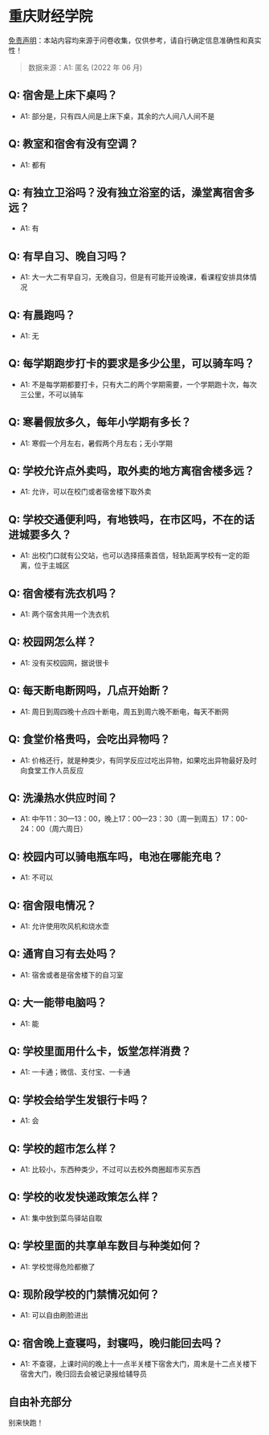 # 重庆财经学院

[免责声明](https://colleges.chat/#_3)：本站内容均来源于问卷收集，仅供参考，请自行确定信息准确性和真实性！

> 数据来源：A1: 匿名 (2022 年 06 月)

## Q: 宿舍是上床下桌吗？

- A1: 部分是，只有四人间是上床下桌，其余的六人间八人间不是

## Q: 教室和宿舍有没有空调？

- A1: 都有

## Q: 有独立卫浴吗？没有独立浴室的话，澡堂离宿舍多远？

- A1: 有

## Q: 有早自习、晚自习吗？

- A1: 大一大二有早自习，无晚自习，但是有可能开设晚课，看课程安排具体情况

## Q: 有晨跑吗？

- A1: 无

## Q: 每学期跑步打卡的要求是多少公里，可以骑车吗？

- A1: 不是每学期都要打卡，只有大二的两个学期需要，一个学期跑十次，每次三公里，不可以骑车

## Q: 寒暑假放多久，每年小学期有多长？

- A1: 寒假一个月左右，暑假两个月左右；无小学期

## Q: 学校允许点外卖吗，取外卖的地方离宿舍楼多远？

- A1: 允许，可以在校门或者宿舍楼下取外卖

## Q: 学校交通便利吗，有地铁吗，在市区吗，不在的话进城要多久？

- A1: 出校门口就有公交站，也可以选择搭乘首信，轻轨距离学校有一定的距离，位于主城区

## Q: 宿舍楼有洗衣机吗？

- A1: 两个宿舍共用一个洗衣机

## Q: 校园网怎么样？

- A1: 没有买校园网，据说很卡

## Q: 每天断电断网吗，几点开始断？

- A1: 周日到周四晚十点四十断电，周五到周六晚不断电，每天不断网

## Q: 食堂价格贵吗，会吃出异物吗？

- A1: 价格还行，就是种类少，有同学反应过吃出异物，如果吃出异物最好及时向食堂工作人员反应

## Q: 洗澡热水供应时间？

- A1: 中午11：30—13：00，晚上17：00—23：30（周一到周五）17：00-24：00（周六周日）

## Q: 校园内可以骑电瓶车吗，电池在哪能充电？

- A1: 不可以

## Q: 宿舍限电情况？

- A1: 允许使用吹风机和烧水壶

## Q: 通宵自习有去处吗？

- A1: 宿舍或者是宿舍楼下的自习室

## Q: 大一能带电脑吗？

- A1: 能

## Q: 学校里面用什么卡，饭堂怎样消费？

- A1: 一卡通；微信、支付宝、一卡通

## Q: 学校会给学生发银行卡吗？

- A1: 会

## Q: 学校的超市怎么样？

- A1: 比较小，东西种类少，不过可以去校外商圈超市买东西

## Q: 学校的收发快递政策怎么样？

- A1: 集中放到菜鸟驿站自取

## Q: 学校里面的共享单车数目与种类如何？

- A1: 学校觉得危险都撤了

## Q: 现阶段学校的门禁情况如何？

- A1: 可以自由刷脸进出

## Q: 宿舍晚上查寝吗，封寝吗，晚归能回去吗？

- A1: 不查寝，上课时间的晚上十一点半关楼下宿舍大门，周末是十二点关楼下宿舍大门，晚归回去会被记录报给辅导员

## 自由补充部分

别来快跑！